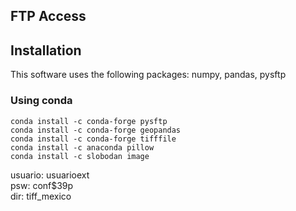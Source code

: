 FTP Access
----------

## Installation 
This software uses the following packages: numpy, pandas, pysftp


### Using conda

```
conda install -c conda-forge pysftp 
conda install -c conda-forge geopandas
conda install -c conda-forge tifffile 
conda install -c anaconda pillow 
conda install -c slobodan image 
```



<!-- 132.247.103.143 <br> -->
usuario: usuarioext<br>
psw: conf$39p<br>
dir: tiff_mexico<br>

